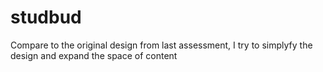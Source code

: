 # studbud
Compare to the original design from last assessment, I try to simplyfy the design and expand the space of content
